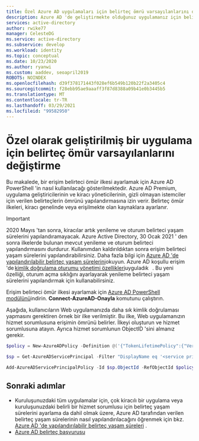 ```yaml
---
title: Özel Azure AD uygulamaları için belirteç ömrü varsayılanlarını değiştirme
description: Azure AD 'de geliştirmekte olduğunuz uygulamanız için belirteç ömür ilkelerini güncelleştirme
services: active-directory
author: rwike77
manager: CelesteDG
ms.service: active-directory
ms.subservice: develop
ms.workload: identity
ms.topic: conceptual
ms.date: 10/23/2020
ms.author: ryanwi
ms.custom: aaddev, seoapril2019
ROBOTS: NOINDEX
ms.openlocfilehash: d39f378171443f028ef6b549b120b22f2a3405c4
ms.sourcegitcommit: f28ebb95ae9aaaff3f87d8388a09b41e0b3445b5
ms.translationtype: MT
ms.contentlocale: tr-TR
ms.lasthandoff: 03/29/2021
ms.locfileid: "99582950"
---
```

# <a name="how-to-change-the-token-lifetime-defaults-for-a-custom-developed-application"></a>Özel olarak geliştirilmiş bir uygulama için belirteç ömür varsayılanlarını değiştirme

Bu makalede, bir erişim belirteci ömür ilkesi ayarlamak için Azure AD PowerShell 'in nasıl kullanılacağı gösterilmektedir. Azure AD Premium, uygulama geliştiricilerinin ve kiracı yöneticilerinin, gizli olmayan istemciler için verilen belirteçlerin ömrünü yapılandırmasına izin verir. Belirteç ömür ilkeleri, kiracı genelinde veya erişilmekte olan kaynaklara ayarlanır.

> [!IMPORTANT]
> 2020 Mayıs 'tan sonra, kiracılar artık yenileme ve oturum belirteci yaşam sürelerini yapılandıramayacak.  Azure Active Directory, 30 Ocak 2021 ' den sonra ilkelerde bulunan mevcut yenileme ve oturum belirteci yapılandırmasını durdurur. Kullanımdan kaldırıldıktan sonra erişim belirteci yaşam sürelerini yapılandırabilirsiniz. Daha fazla bilgi için [Azure AD 'de yapılandırılabilir belirteç yaşam sürelerini](./active-directory-configurable-token-lifetimes.md)okuyun.
> Azure AD koşullu erişim 'de [kimlik doğrulama oturumu yönetimi özellikleri](../conditional-access/howto-conditional-access-session-lifetime.md)uyguladık   . Bu yeni özelliği, oturum açma sıklığını ayarlayarak yenileme belirteci yaşam sürelerini yapılandırmak için kullanabilirsiniz.  

Erişim belirteci ömür ilkesi ayarlamak için [Azure AD PowerShell modülünü](https://www.powershellgallery.com/packages/AzureADPreview)indirin.
**Connect-AzureAD-Onayla** komutunu çalıştırın.

Aşağıda, kullanıcıların Web uygulamanızda daha sık kimlik doğrulaması yapmasını gerektiren örnek bir ilke verilmiştir. Bu ilke, Web uygulamanızın hizmet sorumlusuna erişimin ömrünü belirler. İlkeyi oluşturun ve hizmet sorumlusuna atayın. Ayrıca hizmet sorumlunun ObjectID 'sini almanız gerekir.

```powershell
$policy = New-AzureADPolicy -Definition @('{"TokenLifetimePolicy":{"Version":1,"AccessTokenLifetime":"02:00:00"}}') -DisplayName "WebPolicyScenario" -IsOrganizationDefault $false -Type "TokenLifetimePolicy"

$sp = Get-AzureADServicePrincipal -Filter "DisplayName eq '<service principal display name>'"

Add-AzureADServicePrincipalPolicy -Id $sp.ObjectId -RefObjectId $policy.Id
```

## <a name="next-steps"></a>Sonraki adımlar

* Kuruluşunuzdaki tüm uygulamalar için, çok kiracılı bir uygulama veya kuruluşunuzdaki belirli bir hizmet sorumlusu için belirteç yaşam sürelerini ayarlama da dahil olmak üzere, Azure AD tarafından verilen belirteç yaşam sürelerinin nasıl yapılandırılacağını öğrenmek için bkz. [Azure AD 'de yapılandırılabilir belirteç yaşam süreleri](./active-directory-configurable-token-lifetimes.md) . 
* [Azure AD belirteç başvurusu](./id-tokens.md)
